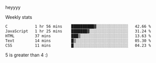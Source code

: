 heyyyy

Weekly stats
<!--START_SECTION:waka-->

```txt
C            1 hr 56 mins    ██████████▓░░░░░░░░░░░░░░   42.66 %
JavaScript   1 hr 25 mins    ███████▓░░░░░░░░░░░░░░░░░   31.24 %
HTML         37 mins         ███▒░░░░░░░░░░░░░░░░░░░░░   13.63 %
Text         14 mins         █▒░░░░░░░░░░░░░░░░░░░░░░░   05.30 %
CSS          11 mins         █░░░░░░░░░░░░░░░░░░░░░░░░   04.23 %
```

<!--END_SECTION:waka-->
5 is greater than 4 :)
